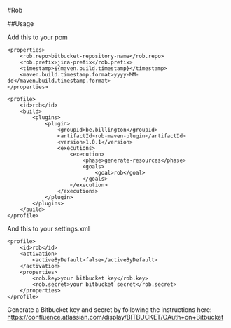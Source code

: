 #Rob

##Usage

Add this to your pom

    <properties>
        <rob.repo>bitbucket-repository-name</rob.repo>
        <rob.prefix>jira-prefix</rob.prefix>
        <timestamp>${maven.build.timestamp}</timestamp>
        <maven.build.timestamp.format>yyyy-MM-dd</maven.build.timestamp.format>
    </properties>

    <profile>
        <id>rob</id>
        <build>
            <plugins>
                <plugin>
                    <groupId>be.billington</groupId>
                    <artifactId>rob-maven-plugin</artifactId>
                    <version>1.0.1</version>
                    <executions>
                        <execution>
                            <phase>generate-resources</phase>
                            <goals>
                                <goal>rob</goal>
                            </goals>
                        </execution>
                    </executions>
                </plugin>
            </plugins>
        </build>
    </profile>

And this to your settings.xml

    <profile>
        <id>rob</id>
        <activation>
            <activeByDefault>false</activeByDefault>
        </activation>
        <properties>
            <rob.key>your bitbucket key</rob.key>
            <rob.secret>your bitbucket secret</rob.secret>
        </properties>
    </profile>


Generate a Bitbucket key and secret by following the instructions here: https://confluence.atlassian.com/display/BITBUCKET/OAuth+on+Bitbucket
